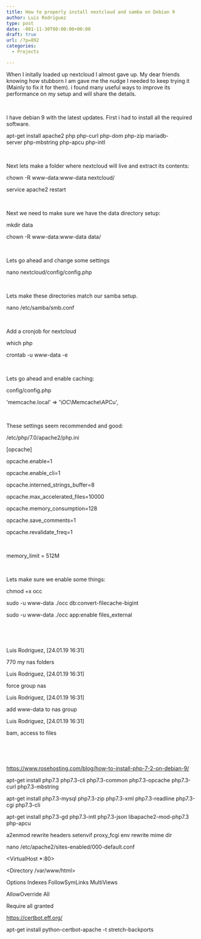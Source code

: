 ```yaml
---
title: How to properly install nextcloud and samba on Debian 9
author: Luis Rodriguez
type: post
date: -001-11-30T00:00:00+00:00
draft: true
url: /?p=892
categories:
  - Projects

---
```

When I initally loaded up nextcloud I almost gave up. My dear friends knowing how stubborn I am gave me the nudge I needed to keep trying it (Mainly to fix it for them). i found many useful ways to improve its performance on my setup and will share the details.

&nbsp;

I have debian 9 with the latest updates. First i had to install all the required software.

apt-get install apache2 php php-curl php-dom php-zip mariadb-server php-mbstring php-apcu php-intl

&nbsp;

Next lets make a folder where nextcloud will live and extract its contents:

chown -R www-data:www-data nextcloud/

service apache2 restart

&nbsp;

Next we need to make sure we have the data directory setup:

mkdir data
  
chown -R www-data:www-data data/

&nbsp;

Lets go ahead and change some settings

nano nextcloud/config/config.php

&nbsp;

Lets make these directories match our samba setup.

nano /etc/samba/smb.conf

&nbsp;

Add a cronjob for nextcloud

which php

crontab -u www-data -e

&nbsp;

Lets go ahead and enable caching:

config/config.php

'memcache.local' => '\OC\Memcache\APCu',

&nbsp;

These settings seem recommended and good:

/etc/php/7.0/apache2/php.ini

[opcache]
  
opcache.enable=1
  
opcache.enable_cli=1
  
opcache.interned\_strings\_buffer=8
  
opcache.max\_accelerated\_files=10000
  
opcache.memory_consumption=128
  
opcache.save_comments=1
  
opcache.revalidate_freq=1

&nbsp;

memory_limit = 512M

&nbsp;

Lets make sure we enable some things:

chmod +x occ

sudo -u www-data ./occ db:convert-filecache-bigint

sudo -u www-data ./occ app:enable files_external

&nbsp;

&nbsp;

Luis Rodriguez, [24.01.19 16:31]
  
770 my nas folders

Luis Rodriguez, [24.01.19 16:31]
  
force group nas

Luis Rodriguez, [24.01.19 16:31]
  
add www-data to nas group

Luis Rodriguez, [24.01.19 16:31]
  
bam, access to files

&nbsp;

&nbsp;

https://www.rosehosting.com/blog/how-to-install-php-7-2-on-debian-9/

apt-get install php7.3 php7.3-cli php7.3-common php7.3-opcache php7.3-curl php7.3-mbstring
  
apt-get install php7.3-mysql php7.3-zip php7.3-xml php7.3-readline php7.3-cgi php7.3-cli
  
apt-get install php7.3-gd php7.3-intl php7.3-json libapache2-mod-php7.3 php-apcu
  
a2enmod rewrite headers setenvif proxy_fcgi env rewrite mime dir

nano /etc/apache2/sites-enabled/000-default.conf

<VirtualHost *:80>
  
<Directory /var/www/html>
  
Options Indexes FollowSymLinks MultiViews
  
AllowOverride All
  
Require all granted
  
</Directory>

https://certbot.eff.org/

apt-get install python-certbot-apache -t stretch-backports

&nbsp;

&nbsp;